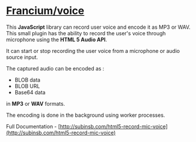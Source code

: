 # [Francium/voice](http://subinsb.com/html5-record-mic-voice)

This **JavaScript** library can record user voice and encode it as MP3 or WAV. This small plugin has the ability to record the user's voice through microphone using the **HTML 5 Audio API**.

It can start or stop recording the user voice from a microphone or audio source input.

The captured audio can be encoded as :

* BLOB data
* BLOB URL
* Base64 data

in **MP3** or **WAV** formats.

The encoding is done in the background using worker processes.

Full Documentation - [http://subinsb.com/html5-record-mic-voice](http://subinsb.com/html5-record-mic-voice)
